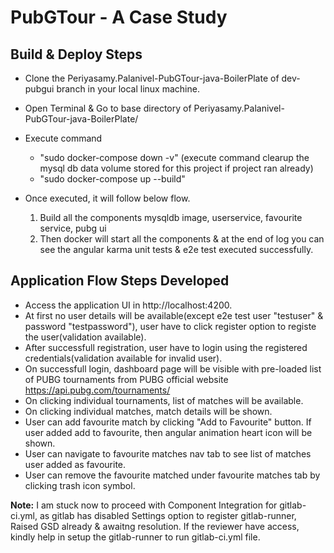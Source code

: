 # PubGTour - A Case Study


## Build & Deploy Steps

- Clone the Periyasamy.Palanivel-PubGTour-java-BoilerPlate of dev-pubgui branch in your local linux machine.
- Open Terminal & Go to base directory of Periyasamy.Palanivel-PubGTour-java-BoilerPlate/
- Execute command 
       
    *   "sudo docker-compose down -v" (execute command clearup the mysql db data volume stored for this project if project ran already)
    *   "sudo docker-compose up --build" 

- Once executed, it will follow below flow.
     
    1.  Build all the components mysqldb image, userservice, favourite service, pubg ui
    2.  Then docker will start all the components & at the end of log you can see the angular karma unit tests & e2e test executed successfully.
    
## Application Flow Steps Developed

  - Access the application UI in http://localhost:4200.
  - At first no user details will be available(except e2e test user "testuser" & password "testpassword"), user have to click register option to registe the user(validation available).
  - After successfull registration, user have to login using the registered credentials(validation available for invalid user).
  - On successfull login, dashboard page will be visible with pre-loaded list of PUBG tournaments from PUBG official website https://api.pubg.com/tournaments/
  - On clicking individual tournaments, list of matches will be available.
  - On clicking individual matches, match details will be shown.
  - User can add favourite match by clicking "Add to Favourite" button. If user added add to favourite, then angular animation heart icon will be shown.
  - User can navigate to favourite matches nav tab to see list of matches user added as favourite.
  - User can  remove the favourite matched under favourite matches tab by clicking trash icon symbol.




**Note:** I am stuck now to proceed with Component Integration for gitlab-ci.yml, as gitlab has disabled Settings option to register gitlab-runner, Raised GSD already & awaitng resolution.
 If the reviewer have access, kindly help in setup the gitlab-runner to run gitlab-ci.yml file.


